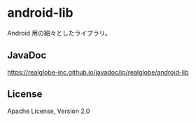 # android-lib

Android 用の細々としたライブラリ。


## JavaDoc

https://realglobe-inc.github.io/javadoc/jp/realglobe/android-lib


## License

Apache License, Version 2.0
